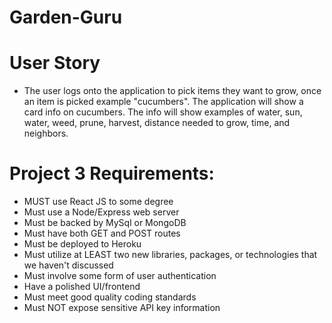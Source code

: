 # Garden-Guru

# User Story

* The user logs onto the application to pick items they want to grow, once an item is picked example "cucumbers". The application will show a card info on cucumbers. The info will show examples of  water, sun, water, weed, prune, harvest, distance needed to grow, time, and neighbors. 

# Project 3 Requirements:

* MUST use React JS to some degree
* Must use a Node/Express web server
* Must be backed by MySql or MongoDB
* Must have both GET and POST routes
* Must be deployed to Heroku
* Must utilize at LEAST two new libraries, packages, or  technologies that we haven't discussed
* Must involve some form of user authentication
* Have a polished UI/frontend
* Must meet good quality coding standards
* Must NOT expose sensitive API key information